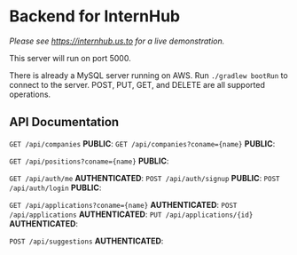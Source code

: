 # Backend for InternHub

_Please see https://internhub.us.to for a live demonstration._

This server will run on port 5000.

There is already a MySQL server running on AWS.
Run `./gradlew bootRun` to connect to the server.
POST, PUT, GET, and DELETE are all supported operations.

## API Documentation 

`GET /api/companies` **PUBLIC**: 
`GET /api/companies?coname={name}` **PUBLIC**:

`GET /api/positions?coname={name}` **PUBLIC**:

`GET /api/auth/me` **AUTHENTICATED**:
`POST /api/auth/signup` **PUBLIC**:
`POST /api/auth/login` **PUBLIC**:

`GET /api/applications?coname={name}` **AUTHENTICATED**:
`POST /api/applications` **AUTHENTICATED**:
`PUT /api/applications/{id}` **AUTHENTICATED**:

`POST /api/suggestions` **AUTHENTICATED**:
